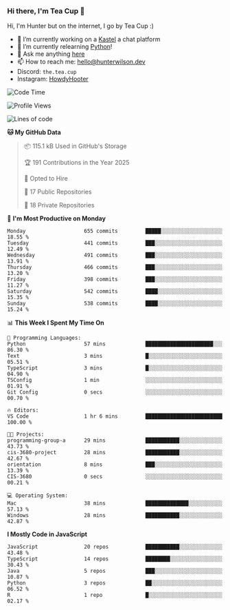 ### Hi there, I'm Tea Cup 👋 

Hi, I'm Hunter but on the internet, I go by Tea Cup :)

- 🔭 I’m currently working on a [Kastel](https://github.com/KastelApp) a chat platform
- 🌱 I’m currently relearning [Python](https://github.com/TheTeaCup/CIS-3680)!
- 💬 Ask me anything [here](https://github.com/TheTeaCup/TheTeaCup/issues)
- 📫 How to reach me: [hello@hunterwilson.dev](mailto:hello@hunterwilson.dev)
- Discord: `the.tea.cup`
- Instagram: [HowdyHooter](https://instagram.com/HowdyHooter)

<!--START_SECTION:waka-->
![Code Time](http://img.shields.io/badge/Code%20Time-630%20hrs%2047%20mins-blue)

![Profile Views](http://img.shields.io/badge/Profile%20Views-5-blue)

![Lines of code](https://img.shields.io/badge/From%20Hello%20World%20I%27ve%20Written-1.4%20million%20lines%20of%20code-blue)

**🐱 My GitHub Data** 

> 📦 115.1 kB Used in GitHub's Storage 
 > 
> 🏆 191 Contributions in the Year 2025
 > 
> 💼 Opted to Hire
 > 
> 📜 17 Public Repositories 
 > 
> 🔑 18 Private Repositories 
 > 
📅 **I'm Most Productive on Monday** 

```text
Monday                   655 commits         █████░░░░░░░░░░░░░░░░░░░░   18.55 % 
Tuesday                  441 commits         ███░░░░░░░░░░░░░░░░░░░░░░   12.49 % 
Wednesday                491 commits         ███░░░░░░░░░░░░░░░░░░░░░░   13.91 % 
Thursday                 466 commits         ███░░░░░░░░░░░░░░░░░░░░░░   13.20 % 
Friday                   398 commits         ███░░░░░░░░░░░░░░░░░░░░░░   11.27 % 
Saturday                 542 commits         ████░░░░░░░░░░░░░░░░░░░░░   15.35 % 
Sunday                   538 commits         ████░░░░░░░░░░░░░░░░░░░░░   15.24 % 
```


📊 **This Week I Spent My Time On** 

```text
💬 Programming Languages: 
Python                   57 mins             ██████████████████████░░░   86.30 % 
Text                     3 mins              █░░░░░░░░░░░░░░░░░░░░░░░░   05.51 % 
TypeScript               3 mins              █░░░░░░░░░░░░░░░░░░░░░░░░   04.90 % 
TSConfig                 1 min               ░░░░░░░░░░░░░░░░░░░░░░░░░   01.91 % 
Git Config               0 secs              ░░░░░░░░░░░░░░░░░░░░░░░░░   00.70 % 

🔥 Editors: 
VS Code                  1 hr 6 mins         █████████████████████████   100.00 % 

🐱‍💻 Projects: 
programming-group-a      29 mins             ███████████░░░░░░░░░░░░░░   43.73 % 
cis-3680-project         28 mins             ███████████░░░░░░░░░░░░░░   42.67 % 
orientation              8 mins              ███░░░░░░░░░░░░░░░░░░░░░░   13.39 % 
CIS-3680                 0 secs              ░░░░░░░░░░░░░░░░░░░░░░░░░   00.21 % 

💻 Operating System: 
Mac                      38 mins             ██████████████░░░░░░░░░░░   57.13 % 
Windows                  28 mins             ███████████░░░░░░░░░░░░░░   42.87 % 
```

**I Mostly Code in JavaScript** 

```text
JavaScript               20 repos            ███████████░░░░░░░░░░░░░░   43.48 % 
TypeScript               14 repos            ████████░░░░░░░░░░░░░░░░░   30.43 % 
Java                     5 repos             ███░░░░░░░░░░░░░░░░░░░░░░   10.87 % 
Python                   3 repos             ██░░░░░░░░░░░░░░░░░░░░░░░   06.52 % 
R                        1 repo              █░░░░░░░░░░░░░░░░░░░░░░░░   02.17 % 
```




<!--END_SECTION:waka-->
